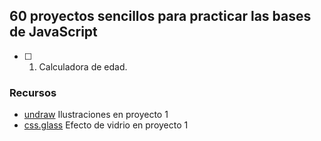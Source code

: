 ## 60 proyectos sencillos para practicar las bases de JavaScript

- [ ] 1. Calculadora de edad.

### Recursos

- [undraw](https://undraw.co/) Ilustraciones en proyecto 1
- [css.glass](https://css.glass/) Efecto de vidrio en proyecto 1